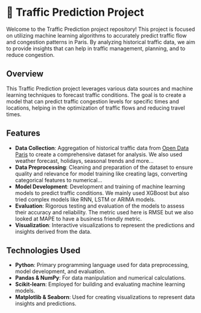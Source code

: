 # 🚦 Traffic Prediction Project

Welcome to the Traffic Prediction project repository! This project is focused on utilizing machine learning algorithms to accurately predict traffic flow and congestion patterns in Paris. By analyzing historical traffic data, we aim to provide insights that can help in traffic management, planning, and to reduce congestion.

## Overview 

This Traffic Prediction project leverages various data sources and machine learning techniques to forecast traffic conditions. The goal is to create a model that can predict traffic congestion levels for specific times and locations, helping in the optimization of traffic flows and reducing travel times.

## Features 

- **Data Collection**: Aggregation of historical traffic data from [Open Data Paris](https://opendata.paris.fr/pages/home/) to create a comprehensive dataset for analysis. We also used weather forecast, holidays, seasonal trends and more...
- **Data Preprocessing**: Cleaning and preparation of the dataset to ensure quality and relevance for model training like creating lags, converting categorical features to numerical...
- **Model Development**: Development and training of machine learning models to predict traffic conditions. We mainly used XGBoost but also tried complex models like RNN, LSTM or ARIMA models.
- **Evaluation**: Rigorous testing and evaluation of the models to assess their accuracy and reliability. The metric used here is RMSE but we also looked at MAPE to have a business friendly metric.
- **Visualization**: Interactive visualizations to represent the predictions and insights derived from the data.

## Technologies Used 

- **Python**: Primary programming language used for data preprocessing, model development, and evaluation.
- **Pandas & NumPy**: For data manipulation and numerical calculations.
- **Scikit-learn**: Employed for building and evaluating machine learning models.
- **Matplotlib & Seaborn**: Used for creating visualizations to represent data insights and predictions.
